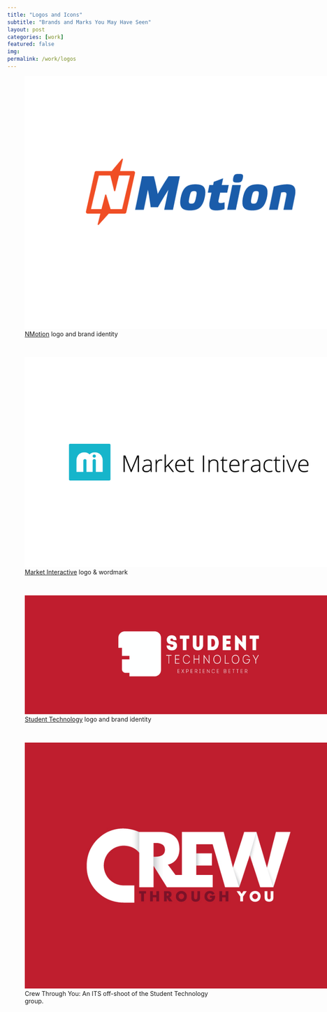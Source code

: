 ```yaml
---
title: "Logos and Icons"
subtitle: "Brands and Marks You May Have Seen"
layout: post
categories: [work]
featured: false
img: 
permalink: /work/logos
---
```


<style>
figure img { max-width: 750px; }
</style>

<figure>
  <img src="/img/work/NMotionlogo.png" alt="NMotion Logo">
  <figcaption><a href="http://nmotion.co" target="_blank">NMotion</a> logo and brand identity</figcaption>
</figure>

<br>

<figure>
  <img src="/img/work/Market_blue.jpg" alt="Market Interactive">
  <figcaption><a href="http://madebymarket.com" target="_blank">Market Interactive</a> logo & wordmark</figcaption>
</figure>

<!-- <br>

{Market Interactive print} -->

<br>

<figure>
  <img src="/img/work/ST.jpg" alt="Student Technology Logo">
  <figcaption><a href="http://yourtech.unl.edu/" target="_blank">Student Technology</a> logo and brand identity</figcaption>
</figure>

<br>

<figure>
  <img src="/img/work/CREW_red.jpg" alt="Crew Through You">
  <figcaption>Crew Through You: An ITS off-shoot of the Student Technology group.</figcaption>
</figure>

<br>


